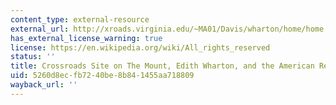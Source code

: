 ```yaml
---
content_type: external-resource
external_url: http://xroads.virginia.edu/~MA01/Davis/wharton/home/home.html
has_external_license_warning: true
license: https://en.wikipedia.org/wiki/All_rights_reserved
status: ''
title: Crossroads Site on The Mount, Edith Wharton, and the American Renaissance
uid: 5260d8ec-fb72-40be-8b84-1455aa718809
wayback_url: ''
---
```

